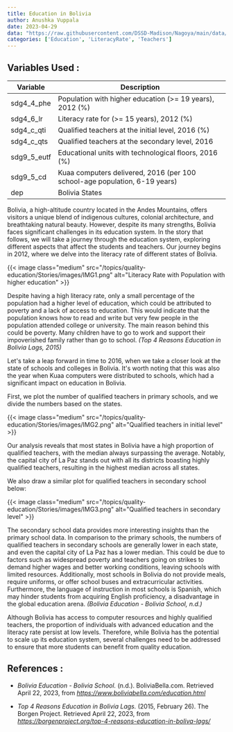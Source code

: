 ```yaml
---
title: Education in Bolivia
author: Anushka Vuppala
date: 2023-04-29
data: "https://raw.githubusercontent.com/DSSD-Madison/Nagoya/main/data/GeoDS4Bolivia.geojson"
categories: ['Education', 'LiteracyRate', 'Teachers']
---
```


## **Variables Used :**
| Variable | Description |
|----------|-------------|
| sdg4_4_phe | Population with higher education (>= 19 years), 2012 (%) |
| sdg4_6_lr | Literacy rate for (>= 15 years), 2012 (%) |
| sdg4_c_qti | Qualified teachers at the initial level, 2016 (%) |
| sdg4_c_qts | Qualified teachers at the secondary level, 2016 |
| sdg9_5_eutf | Educational units with technological floors, 2016 (%) |
| sdg9_5_cd | Kuaa computers delivered, 2016 (per 100 school-age population, 6-19 years) |
| dep | Bolivia States |


Bolivia, a high-altitude country located in the Andes Mountains, offers visitors a unique blend of indigenous cultures, colonial architecture, and breathtaking natural beauty. However, despite its many strengths, Bolivia faces significant challenges in its education system. In the story that follows, we will take a journey through the education system, exploring different aspects that affect the students and teachers. Our journey begins in 2012, where we delve into the literacy rate of different states of Bolivia.

{{< image class="medium" src="/topics/quality-education/Stories/images/IMG1.png" alt="Literacy Rate with Population with higher education" >}}

Despite having a high literacy rate, only a small percentage of the population had a higher level of education, which could be attributed to poverty and a lack of access to education. This would indicate that the population knows how to read and write but very few people in the population attended college or university. The main reason behind this could be poverty. Many children have to go to work and support their impoverished family rather than go to school. <em>(Top 4 Reasons Education in Bolivia Lags, 2015) </em>
 
Let's take a leap forward in time to 2016, when we take a closer look at the state of schools and colleges in Bolivia. It's worth noting that this was also the year when Kuaa computers were distributed to schools, which had a significant impact on education in Bolivia.
 
First, we plot the number of qualified teachers in primary schools, and we divide the numbers based on the states.

{{< image class="medium" src="/topics/quality-education/Stories/images/IMG2.png" alt="Qualified teachers in initial level" >}}

Our analysis reveals that most states in Bolivia have a high proportion of qualified teachers, with the median always surpassing the average. Notably, the capital city of La Paz stands out with all its districts boasting highly qualified teachers, resulting in the highest median across all states.
 
We also draw a similar plot for qualified teachers in secondary school below:

{{< image class="medium" src="/topics/quality-education/Stories/images/IMG3.png" alt="Qualified teachers in secondary level" >}}

The secondary school data provides more interesting insights than the primary school data. In comparison to the primary schools, the numbers of qualified teachers in secondary schools are generally lower in each state, and even the capital city of La Paz has a lower median. This could be due to factors such as widespread poverty and teachers going on strikes to demand higher wages and better working conditions, leaving schools with limited resources. Additionally, most schools in Bolivia do not provide meals, require uniforms, or offer school buses and extracurricular activities. Furthermore, the language of instruction in most schools is Spanish, which may hinder students from acquiring English proficiency, a disadvantage in the global education arena. <em>(Bolivia Education - Bolivia School, n.d.) </em>
 
Although Bolivia has access to computer resources and highly qualified teachers, the proportion of individuals with advanced education and the literacy rate persist at low levels. Therefore, while Bolivia has the potential to scale up its education system, several challenges need to be addressed to ensure that more students can benefit from quality education.


## **References :**

- *Bolivia Education - Bolivia School.* (n.d.). BoliviaBella.com. Retrieved April 22, 2023, from *https://www.boliviabella.com/education.html* 

- *Top 4 Reasons Education in Bolivia Lags.* (2015, February 26). The Borgen Project. Retrieved April 22, 2023, from *https://borgenproject.org/top-4-reasons-education-in-boliva-lags/*
